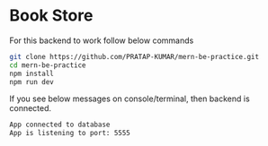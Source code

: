 # Book Store

For this backend to work follow below commands
```bash
git clone https://github.com/PRATAP-KUMAR/mern-be-practice.git
cd mern-be-practice
npm install
npm run dev
```

If you see below messages on console/terminal, then backend is connected.
```bash
App connected to database
App is listening to port: 5555
```
